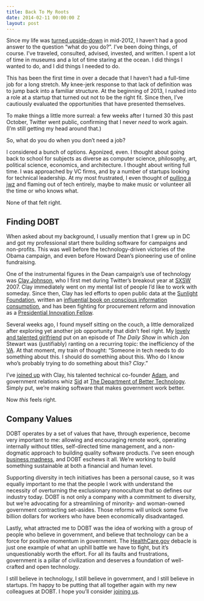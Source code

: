 ```yaml
---
title: Back To My Roots
date: 2014-02-11 00:00:00 Z
layout: post
---
```


Since my life was [turned upside-down](https://al3x.net/2012/11/11/alone-together-again.html) in mid-2012, I haven’t had a good answer to the question “what do you do?”. I’ve been doing things, of course. I’ve traveled, consulted, advised, invested, and written. I spent a lot of time in museums and a lot of time staring at the ocean. I did things I wanted to do, and I did things I needed to do.

This has been the first time in over a decade that I haven’t had a full-time job for a long stretch. My knee-jerk response to that lack of definition was to jump back into a familiar structure. At the beginning of 2013, I rushed into a role at a startup that turned out not to be the right fit. Since then, I’ve cautiously evaluated the opportunities that have presented themselves.

To make things a little more surreal: a few weeks after I turned 30 this past October, Twitter went public, confirming that I never *need* to work again. (I’m still getting my head around that.)

So, what do you do when you don’t need a job?

I considered a bunch of options. Agonized, even. I thought about going back to school for subjects as diverse as computer science, philosophy, art, political science, economics, and architecture. I thought about writing full time. I was approached by VC firms, and by a number of startups looking for technical leadership. At my most frustrated, I even thought of [pulling a jwz](http://www.salon.com/2000/02/10/zawinski/) and flaming out of tech entirely, maybe to make music or volunteer all the time or who knows what.

None of that felt right.

Finding DOBT
------------

When asked about my background, I usually mention that I grew up in DC and got my professional start there building software for campaigns and non-profits. This was well before the technology-driven victories of the Obama campaign, and even before Howard Dean’s pioneering use of online fundraising.

One of the instrumental figures in the Dean campaign’s use of technology was [Clay Johnson](http://www.informationdiet.com/about), who I first met during Twitter’s breakout year at [SXSW](http://sxsw.com/) 2007. Clay immediately went on my mental list of people I’d like to work with someday. Since then, Clay has led efforts to open public data at the [Sunlight Foundation](http://sunlightfoundation.com/), written an [influential book on conscious information consumption](http://www.informationdiet.com/), and has been fighting for procurement reform and innovation as a [Presidential Innovation Fellow](http://www.whitehouse.gov/innovationfellows/teammembers).

Several weeks ago, I found myself sitting on the couch, a little demoralized after exploring yet another job opportunity that didn’t feel right. My [lovely and talented girlfriend](http://nicoleabrodeur.com/) put on an episode of *The Daily Show* in which Jon Stewart was (justifiably) ranting on a recurring topic: the inefficiency of the [VA](https://www.va.gov/). At that moment, my train of thought: “Someone in tech needs to do something about this. I should do something about this. Who do I know who’s probably trying to do something about this? *Clay*.”

I’ve [joined up](http://blog.dobt.co/2014/02/11/welcome-al3x/) with Clay, his talented technical co-founder [Adam](https://github.com/adamjacobbecker), and government relations whiz [Sid](https://twitter.com/sidburgess) at [The Department of Better Technology](http://www.dobt.co/). Simply put, we’re making software that makes government work better.

Now *this* feels right.

Company Values
--------------

DOBT operates by a set of values that have, through experience, become very important to me: allowing and encouraging remote work, operating internally without titles, self-directed time management, and a non-dogmatic approach to building quality software products. I’ve seen enough [business madness](https://al3x.net/2012/02/12/on-business-madness.html), and DOBT eschews it all. We’re working to build something sustainable at both a financial and human level.

Supporting diversity in tech initiatives has been a personal cause, so it was equally important to me that the people I work with understand the necessity of overturning the exclusionary monoculture that so defines our industry today. DOBT is not only a company with a commitment to diversity, but we’re advocating for a streamlining of minority- and woman-owned government contracting set-asides. Those reforms will unlock some five billion dollars for workers who have been economically disadvantaged.

Lastly, what attracted me to DOBT was the idea of working with a group of people who believe in government, and believe that technology can be a force for positive momentum in government. The [HealthCare.gov](http://healthcare.gov/) debacle is just one example of what an uphill battle we have to fight, but it’s unquestionably worth the effort. For all its faults and frustrations, government is a pillar of civilization and deserves a foundation of well-crafted and open technology.

I still believe in technology, I still believe in government, and I still believe in startups. I’m happy to be putting that all together again with my new colleagues at DOBT. I hope you’ll consider [joining us](https://gist.github.com/adamjacobbecker/7105101).
